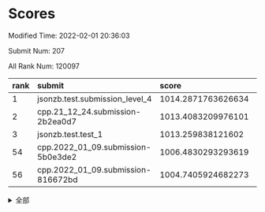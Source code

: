 # Scores

Modified Time: 2022-02-01 20:36:03

Submit Num: 207

All Rank Num: 120097

| rank |               submit               |       score        |       sigma        | pk_num |
| :--- | :--------------------------------- | :----------------- | :----------------- | :----- |
| 1    | jsonzb.test.submission_level_4     | 1014.2871763626634 | 0.8709381836707363 | 2319   |
| 2    | cpp.21_12_24.submission-2b2ea0d7   | 1013.4083209976101 | 0.823051648903501  | 2320   |
| 3    | jsonzb.test.test_1                 | 1013.259838121602  | 0.8219413284760535 | 2324   |
| 54   | cpp.2022_01_09.submission-5b0e3de2 | 1006.4830293293619 | 0.7089088952887243 | 2324   |
| 56   | cpp.2022_01_09.submission-816672bd | 1004.7405924682273 | 0.7176047600369161 | 2317   |


<details>
<summary>全部</summary>

| rank |                 submit                 |       score        |       sigma        | pk_num |
| :--- | :------------------------------------- | :----------------- | :----------------- | :----- |
| 1    | jsonzb.test.submission_level_4         | 1014.2871763626634 | 0.8709381836707363 | 2319   |
| 2    | cpp.21_12_24.submission-2b2ea0d7       | 1013.4083209976101 | 0.823051648903501  | 2320   |
| 3    | jsonzb.test.test_1                     | 1013.259838121602  | 0.8219413284760535 | 2324   |
| 4    | gobigger.level_3.submission_level_3_18 | 1012.4050099742573 | 0.7965502813597541 | 2322   |
| 5    | gobigger.level_3.submission_level_3_39 | 1011.5934603599978 | 0.7918843278305914 | 2323   |
| 6    | gobigger.level_3.submission_level_3_25 | 1011.4787742903828 | 0.819419770361548  | 2321   |
| 7    | gobigger.level_3.submission_level_3_13 | 1011.2749296666914 | 0.7760774581695802 | 2320   |
| 8    | gobigger.level_3.submission_level_3_49 | 1011.240332570887  | 0.7737099716811476 | 2321   |
| 9    | gobigger.level_3.submission_level_3_44 | 1011.2176703810346 | 0.7828446446396139 | 2320   |
| 10   | gobigger.level_3.submission_level_3_2  | 1011.017422999235  | 0.7826823515202196 | 2322   |
| 11   | gobigger.level_3.submission_level_3_48 | 1010.9853919048807 | 0.7976504521207273 | 2321   |
| 12   | gobigger.level_3.submission_level_3_35 | 1010.7344496967324 | 0.7773818408699855 | 2320   |
| 13   | gobigger.level_3.submission_level_3_32 | 1010.7224948789202 | 0.7557026051540569 | 2315   |
| 14   | gobigger.level_3.submission_level_3_16 | 1010.6153947540369 | 0.748117985364689  | 2325   |
| 15   | gobigger.level_3.submission_level_3_24 | 1010.5078404410449 | 0.7796956996287753 | 2315   |
| 16   | gobigger.level_3.submission_level_3_10 | 1010.4850027744661 | 0.7640026055842937 | 2327   |
| 17   | gobigger.level_3.submission_level_3_17 | 1010.4127461687781 | 0.7630074784947836 | 2318   |
| 18   | gobigger.level_3.submission_level_3_23 | 1010.3596154958767 | 0.7700067545060503 | 2324   |
| 19   | gobigger.level_3.submission_level_3_11 | 1010.3091978454164 | 0.7676718645882258 | 2325   |
| 20   | gobigger.level_3.submission_level_3_19 | 1010.264597988449  | 0.7597694885545354 | 2319   |
| 21   | gobigger.level_3.submission_level_3_9  | 1010.2217973296358 | 0.753312168149067  | 2321   |
| 22   | gobigger.level_3.submission_level_3_14 | 1010.2026627943816 | 0.7544108537876756 | 2319   |
| 23   | gobigger.level_3.submission_level_3_31 | 1010.1527450403847 | 0.7557683687964928 | 2326   |
| 24   | gobigger.level_3.submission_level_3_36 | 1010.0592679370257 | 0.7765817615212495 | 2318   |
| 25   | gobigger.level_3.submission_level_3_20 | 1009.9127053556441 | 0.7472504990505666 | 2321   |
| 26   | gobigger.level_3.submission_level_3_37 | 1009.8879154603312 | 0.7621259392855759 | 2315   |
| 27   | gobigger.level_3.submission_level_3_40 | 1009.7998075948612 | 0.7560858967591852 | 2325   |
| 28   | gobigger.level_3.submission_level_3_0  | 1009.7273409861542 | 0.7580948476278767 | 2321   |
| 29   | gobigger.level_3.submission_level_3_42 | 1009.718442988151  | 0.764914266361492  | 2322   |
| 30   | gobigger.level_3.submission_level_3_1  | 1009.7117711858205 | 0.7692326913598064 | 2320   |
| 31   | gobigger.level_3.submission_level_3_7  | 1009.671299861608  | 0.7466213717106738 | 2322   |
| 32   | gobigger.level_3.submission_level_3_21 | 1009.6513557454616 | 0.7709574401678516 | 2321   |
| 33   | gobigger.level_3.submission_level_3_46 | 1009.617729248039  | 0.7664085982939417 | 2320   |
| 34   | gobigger.level_3.submission_level_3_5  | 1009.4741042012549 | 0.7585956507359529 | 2317   |
| 35   | gobigger.level_3.submission_level_3_26 | 1009.4296285154824 | 0.7439505620190996 | 2320   |
| 36   | gobigger.level_3.submission_level_3_45 | 1009.4286509179166 | 0.7531912451684905 | 2320   |
| 37   | gobigger.level_3.submission_level_3_33 | 1009.3616215994329 | 0.7310103835217994 | 2317   |
| 38   | gobigger.level_3.submission_level_3_15 | 1009.3431460353648 | 0.7492482376564485 | 2319   |
| 39   | gobigger.level_3.submission_level_3_27 | 1009.313093812351  | 0.7552781403450098 | 2323   |
| 40   | gobigger.level_3.submission_level_3_30 | 1009.2933705951395 | 0.733882253687308  | 2320   |
| 41   | gobigger.level_3.submission_level_3_12 | 1009.2910717254381 | 0.7619045400501804 | 2321   |
| 42   | gobigger.level_3.submission_level_3_29 | 1009.2699219486178 | 0.7521562073220576 | 2327   |
| 43   | gobigger.level_3.submission_level_3_41 | 1009.2348399349972 | 0.7488960043354826 | 2323   |
| 44   | gobigger.level_3.submission_level_3_43 | 1009.1864310787372 | 0.7565803009264804 | 2320   |
| 45   | gobigger.level_3.submission_level_3_47 | 1009.1600365228848 | 0.7586384704647448 | 2320   |
| 46   | gobigger.level_3.submission_level_3_3  | 1009.1306337594525 | 0.7491061211951882 | 2320   |
| 47   | gobigger.level_3.submission_level_3_8  | 1009.0682765788943 | 0.7517910714413395 | 2322   |
| 48   | gobigger.level_3.submission_level_3_22 | 1009.0171495806743 | 0.7521988946022425 | 2323   |
| 49   | gobigger.level_3.submission_level_3_4  | 1008.9349818007344 | 0.7410419972944263 | 2323   |
| 50   | gobigger.level_3.submission_level_3_6  | 1008.6937634874405 | 0.7685853662756175 | 2322   |
| 51   | gobigger.level_3.submission_level_3_34 | 1008.6577196760571 | 0.7254901135901308 | 2323   |
| 52   | gobigger.level_3.submission_level_3_28 | 1008.619402097083  | 0.7436377612233709 | 2319   |
| 53   | gobigger.level_3.submission_level_3_38 | 1008.1689054867876 | 0.7578002210095965 | 2321   |
| 54   | cpp.2022_01_09.submission-5b0e3de2     | 1006.4830293293619 | 0.7089088952887243 | 2324   |
| 55   | gobigger.level_1.submission_level_1_40 | 1004.8359113905699 | 0.7395637950645255 | 2316   |
| 56   | cpp.2022_01_09.submission-816672bd     | 1004.7405924682273 | 0.7176047600369161 | 2317   |
| 57   | gobigger.level_1.submission_level_1_36 | 1004.2241694696577 | 0.71848186636863   | 2323   |
| 58   | gobigger.level_1.submission_level_1_41 | 1004.1417889989885 | 0.7171267074193824 | 2326   |
| 59   | gobigger.level_1.submission_level_1_5  | 1004.0876924721    | 0.7198781160750751 | 2321   |
| 60   | gobigger.level_1.submission_level_1_10 | 1004.0473964133324 | 0.7136005748877347 | 2321   |
| 61   | gobigger.level_1.submission_level_1_12 | 1003.9964207953861 | 0.7222058577576891 | 2325   |
| 62   | gobigger.level_1.submission_level_1_18 | 1003.9887546154622 | 0.7075015551831838 | 2321   |
| 63   | gobigger.level_1.submission_level_1_1  | 1003.9514852030425 | 0.7289081567247998 | 2317   |
| 64   | gobigger.level_1.submission_level_1_30 | 1003.9363782678661 | 0.7092520545509048 | 2320   |
| 65   | gobigger.level_1.submission_level_1_44 | 1003.9101615286157 | 0.7210115439496891 | 2317   |
| 66   | gobigger.level_1.submission_level_1_32 | 1003.8700906719614 | 0.7243240202322071 | 2316   |
| 67   | gobigger.level_1.submission_level_1_47 | 1003.8216016781167 | 0.7318979208772944 | 2321   |
| 68   | gobigger.level_1.submission_level_1_21 | 1003.8144186712888 | 0.71877283658796   | 2319   |
| 69   | gobigger.level_1.submission_level_1_23 | 1003.785758059637  | 0.7373715049181652 | 2322   |
| 70   | gobigger.level_1.submission_level_1_27 | 1003.7339976612626 | 0.7277614095988661 | 2321   |
| 71   | gobigger.level_1.submission_level_1_2  | 1003.6445766764949 | 0.7089092661250711 | 2321   |
| 72   | gobigger.level_1.submission_level_1_48 | 1003.6384493734284 | 0.7258487495442811 | 2323   |
| 73   | gobigger.level_1.submission_level_1_43 | 1003.5882468832691 | 0.7219742014887097 | 2320   |
| 74   | gobigger.level_1.submission_level_1_11 | 1003.5559717173771 | 0.7046899922946308 | 2320   |
| 75   | gobigger.level_1.submission_level_1_29 | 1003.5532202423899 | 0.7116049040772392 | 2316   |
| 76   | gobigger.level_1.submission_level_1_37 | 1003.552949435309  | 0.711651195701959  | 2324   |
| 77   | gobigger.level_1.submission_level_1_22 | 1003.5511231353908 | 0.728762304359518  | 2323   |
| 78   | gobigger.level_1.submission_level_1_42 | 1003.4278145410824 | 0.7137433615580474 | 2315   |
| 79   | gobigger.level_1.submission_level_1_34 | 1003.3882288658763 | 0.7156565691517    | 2319   |
| 80   | gobigger.level_1.submission_level_1_9  | 1003.3583130149898 | 0.7175757570622502 | 2322   |
| 81   | gobigger.level_1.submission_level_1_24 | 1003.2629072411833 | 0.7224058926909309 | 2327   |
| 82   | gobigger.level_1.submission_level_1_17 | 1003.2615854446597 | 0.7074180764503833 | 2326   |
| 83   | gobigger.level_1.submission_level_1_35 | 1003.2287982973226 | 0.7148097761993268 | 2319   |
| 84   | gobigger.level_1.submission_level_1_45 | 1003.1187377448312 | 0.7150312909104938 | 2322   |
| 85   | gobigger.level_1.submission_level_1_13 | 1003.096730463571  | 0.717447942253265  | 2320   |
| 86   | gobigger.level_1.submission_level_1_3  | 1003.0660184343268 | 0.6988221908248056 | 2324   |
| 87   | gobigger.level_1.submission_level_1_39 | 1003.0468695337968 | 0.721757316992349  | 2325   |
| 88   | gobigger.level_1.submission_level_1_6  | 1002.9855895114775 | 0.7125078864203561 | 2322   |
| 89   | gobigger.level_1.submission_level_1_33 | 1002.876428659119  | 0.7200147049559277 | 2320   |
| 90   | gobigger.level_1.submission_level_1_26 | 1002.7891781546957 | 0.7198775431717225 | 2321   |
| 91   | gobigger.level_1.submission_level_1_14 | 1002.7657490820293 | 0.7290523763844078 | 2322   |
| 92   | gobigger.level_1.submission_level_1_49 | 1002.7649180478711 | 0.7078149786863576 | 2318   |
| 93   | gobigger.level_1.submission_level_1_20 | 1002.6465854598024 | 0.7177375846486189 | 2323   |
| 94   | gobigger.level_1.submission_level_1_28 | 1002.634586534614  | 0.7094334206727453 | 2321   |
| 95   | gobigger.level_1.submission_level_1_25 | 1002.6202796934002 | 0.7112839070644034 | 2325   |
| 96   | gobigger.level_1.submission_level_1_0  | 1002.5760587472088 | 0.7006813741663817 | 2319   |
| 97   | gobigger.level_1.submission_level_1_16 | 1002.5594730402447 | 0.7211556984536556 | 2319   |
| 98   | gobigger.level_1.submission_level_1_46 | 1002.545866304087  | 0.7090668523991644 | 2324   |
| 99   | gobigger.level_1.submission_level_1_19 | 1002.5458615802202 | 0.7102229568544042 | 2318   |
| 100  | gobigger.level_1.submission_level_1_4  | 1002.4830403858992 | 0.7163034645256091 | 2323   |
| 101  | gobigger.level_1.submission_level_1_38 | 1002.259979064173  | 0.7101419245411936 | 2319   |
| 102  | gobigger.level_1.submission_level_1_31 | 1002.0058989006811 | 0.7134492263043349 | 2320   |
| 103  | gobigger.level_1.submission_level_1_15 | 1001.8548480712499 | 0.7140768163220057 | 2317   |
| 104  | gobigger.level_1.submission_level_1_7  | 1001.3740737176963 | 0.7285565762476788 | 2322   |
| 105  | gobigger.level_1.submission_level_1_8  | 1001.2402019637356 | 0.7027225413481877 | 2322   |
| 106  | gobigger.random.submission_random_36   | 997.5479302029031  | 0.704027902409455  | 2322   |
| 107  | gobigger.random.submission_random_46   | 997.5196531041847  | 0.7293263459770091 | 2319   |
| 108  | gobigger.random.submission_random_32   | 997.3945743561491  | 0.714636275219405  | 2319   |
| 109  | gobigger.random.submission_random_14   | 997.1642651276342  | 0.7058278106290963 | 2321   |
| 110  | gobigger.random.submission_random_10   | 997.0188985800249  | 0.7140251986580313 | 2323   |
| 111  | gobigger.random.submission_random_18   | 996.7801640888647  | 0.6904682399933258 | 2323   |
| 112  | gobigger.random.submission_random_24   | 996.6505771676726  | 0.7094681968895221 | 2316   |
| 113  | gobigger.random.submission_random_37   | 996.6241553385408  | 0.703959367998742  | 2320   |
| 114  | gobigger.random.submission_random_23   | 996.5631804552692  | 0.7107599070944441 | 2316   |
| 115  | gobigger.random.submission_random_5    | 996.5088817039704  | 0.7181596960307348 | 2324   |
| 116  | gobigger.random.submission_random_20   | 996.4860842632693  | 0.7047478164426199 | 2320   |
| 117  | gobigger.random.submission_random_7    | 996.4731540600842  | 0.6995907742809638 | 2320   |
| 118  | gobigger.random.submission_random_26   | 996.2764189889134  | 0.713746795490593  | 2325   |
| 119  | gobigger.random.submission_random_43   | 996.2535459224089  | 0.7049319909273847 | 2324   |
| 120  | gobigger.random.submission_random_11   | 996.1905365245046  | 0.7153457974985432 | 2319   |
| 121  | gobigger.random.submission_random_33   | 996.1804350885285  | 0.7041333571400393 | 2322   |
| 122  | gobigger.random.submission_random_39   | 996.1362395824439  | 0.7094722688129325 | 2322   |
| 123  | gobigger.random.submission_random_12   | 996.1333011562336  | 0.715439142292799  | 2319   |
| 124  | gobigger.random.submission_random_0    | 995.9790094737422  | 0.6982390332220818 | 2320   |
| 125  | gobigger.random.submission_random_1    | 995.9734280671233  | 0.7065739329744002 | 2317   |
| 126  | gobigger.random.submission_random_47   | 995.8947975120503  | 0.7049255092911417 | 2319   |
| 127  | gobigger.random.submission_random_41   | 995.8894851436427  | 0.7023594612640018 | 2322   |
| 128  | gobigger.random.submission_random_4    | 995.8432697495261  | 0.7160033153988173 | 2319   |
| 129  | gobigger.random.submission_random_17   | 995.8377023182092  | 0.7251241963259056 | 2322   |
| 130  | gobigger.random.submission_random_6    | 995.8139285606852  | 0.7038821454959213 | 2320   |
| 131  | gobigger.random.submission_random_30   | 995.7685308869102  | 0.7207299291287824 | 2316   |
| 132  | gobigger.random.submission_random_29   | 995.7495008855742  | 0.7011116099907182 | 2318   |
| 133  | gobigger.random.submission_random_27   | 995.7229988209066  | 0.7202444898382804 | 2325   |
| 134  | gobigger.random.submission_random_16   | 995.7177104793354  | 0.7116774969607641 | 2318   |
| 135  | gobigger.random.submission_random_48   | 995.7168466149109  | 0.7296900664444648 | 2319   |
| 136  | gobigger.random.submission_random_44   | 995.6290669725896  | 0.7329019689721011 | 2323   |
| 137  | gobigger.random.submission_random_25   | 995.6185076887302  | 0.7186583576922838 | 2318   |
| 138  | gobigger.random.submission_random_40   | 995.5858422832371  | 0.7292295010258808 | 2318   |
| 139  | gobigger.random.submission_random_2    | 995.5684647710821  | 0.7050704790281386 | 2320   |
| 140  | gobigger.random.submission_random_45   | 995.5417330995274  | 0.7207308200656857 | 2322   |
| 141  | gobigger.random.submission_random_3    | 995.513839016743   | 0.7092855731564779 | 2322   |
| 142  | gobigger.random.submission_random_38   | 995.4827414668431  | 0.7082669103976221 | 2317   |
| 143  | gobigger.random.submission_random_28   | 995.4315478712691  | 0.713300939217834  | 2322   |
| 144  | gobigger.random.submission_random_8    | 995.3951616890494  | 0.7260743475790699 | 2323   |
| 145  | gobigger.random.submission_random_35   | 995.3879205628081  | 0.7033508834847504 | 2324   |
| 146  | gobigger.random.submission_random_22   | 995.3846722169629  | 0.7148184849890442 | 2321   |
| 147  | gobigger.random.submission_random_19   | 995.3758587072956  | 0.7031188306227827 | 2316   |
| 148  | gobigger.random.submission_random_15   | 995.3266143536341  | 0.7346950145765733 | 2323   |
| 149  | gobigger.random.submission_random_42   | 995.314853065871   | 0.7186251704334952 | 2319   |
| 150  | gobigger.random.submission_random_49   | 995.2697852549137  | 0.7118261593252493 | 2318   |
| 151  | gobigger.random.submission_random_31   | 995.2388463571358  | 0.7247715017373497 | 2319   |
| 152  | gobigger.random.submission_random_34   | 995.1502466897584  | 0.7260148823297301 | 2323   |
| 153  | gobigger.random.submission_random_9    | 994.5253283030376  | 0.7263737147872105 | 2320   |
| 154  | gobigger.random.submission_random_21   | 994.2724861127346  | 0.712271423376643  | 2318   |
| 155  | gobigger.random.submission_random_13   | 994.2493686750627  | 0.7158747061706194 | 2320   |
| 156  | gobigger.level_2.submission_level_2_6  | 993.8898514738714  | 0.7263138460799955 | 2324   |
| 157  | gobigger.level_2.submission_level_2_38 | 993.295129824476   | 0.7278806749935385 | 2321   |
| 158  | gobigger.level_2.submission_level_2_49 | 993.1998487155674  | 0.7216287254064645 | 2320   |
| 159  | gobigger.level_2.submission_level_2_17 | 993.0036846349814  | 0.7299300361002974 | 2318   |
| 160  | gobigger.level_2.submission_level_2_26 | 992.8932165341051  | 0.7449529711928985 | 2321   |
| 161  | gobigger.level_2.submission_level_2_23 | 992.8616170182468  | 0.7324073621154705 | 2323   |
| 162  | gobigger.level_2.submission_level_2_45 | 992.8589342917008  | 0.7273919106064752 | 2322   |
| 163  | gobigger.level_2.submission_level_2_5  | 992.8148924881573  | 0.7353325446943856 | 2321   |
| 164  | gobigger.level_2.submission_level_2_1  | 992.7248287370389  | 0.7295386575167107 | 2318   |
| 165  | gobigger.level_2.submission_level_2_34 | 992.6788478823911  | 0.7368601697731991 | 2325   |
| 166  | gobigger.level_2.submission_level_2_27 | 992.5883889905077  | 0.7393771785723208 | 2324   |
| 167  | gobigger.level_2.submission_level_2_48 | 992.5470365063505  | 0.7339666638245304 | 2319   |
| 168  | gobigger.level_2.submission_level_2_15 | 992.4896782861816  | 0.7325322381099633 | 2322   |
| 169  | gobigger.level_2.submission_level_2_36 | 992.4858675437229  | 0.738081606348916  | 2324   |
| 170  | gobigger.level_2.submission_level_2_2  | 992.3915842513313  | 0.7350387584505506 | 2322   |
| 171  | gobigger.level_2.submission_level_2_25 | 992.3827332761203  | 0.7436470136663196 | 2322   |
| 172  | gobigger.level_2.submission_level_2_18 | 992.3646759302386  | 0.7573726139655831 | 2320   |
| 173  | gobigger.level_2.submission_level_2_4  | 992.3465140015884  | 0.7200170002353391 | 2323   |
| 174  | gobigger.level_2.submission_level_2_39 | 992.2883580875534  | 0.7405687216613205 | 2322   |
| 175  | gobigger.level_2.submission_level_2_41 | 992.2225857471576  | 0.7474753371766291 | 2325   |
| 176  | gobigger.level_2.submission_level_2_3  | 992.1520671294334  | 0.7534513961149651 | 2318   |
| 177  | gobigger.level_2.submission_level_2_24 | 992.1264692008132  | 0.7391138490897797 | 2322   |
| 178  | gobigger.level_2.submission_level_2_46 | 992.1108068553623  | 0.7478716306845622 | 2317   |
| 179  | gobigger.level_2.submission_level_2_44 | 992.1085033446607  | 0.7622049871182747 | 2318   |
| 180  | gobigger.level_2.submission_level_2_37 | 992.0716251048044  | 0.7476138650826488 | 2318   |
| 181  | gobigger.level_2.submission_level_2_28 | 992.0407136393093  | 0.7437088776905134 | 2322   |
| 182  | gobigger.level_2.submission_level_2_35 | 992.0156460141378  | 0.7534361932325698 | 2323   |
| 183  | gobigger.level_2.submission_level_2_19 | 991.9863204627729  | 0.7483097753118606 | 2320   |
| 184  | gobigger.level_2.submission_level_2_40 | 991.9671595663596  | 0.753004181504198  | 2323   |
| 185  | gobigger.level_2.submission_level_2_0  | 991.9320089083707  | 0.74903063116232   | 2323   |
| 186  | gobigger.level_2.submission_level_2_22 | 991.8903487363937  | 0.7348176313037387 | 2327   |
| 187  | gobigger.level_2.submission_level_2_31 | 991.8793019001022  | 0.7415206587222146 | 2319   |
| 188  | gobigger.level_2.submission_level_2_8  | 991.8715945407063  | 0.7596961921263238 | 2327   |
| 189  | gobigger.level_2.submission_level_2_21 | 991.8597021514317  | 0.762026604703612  | 2317   |
| 190  | gobigger.level_2.submission_level_2_11 | 991.6704997928418  | 0.7493153263132815 | 2319   |
| 191  | gobigger.level_2.submission_level_2_29 | 991.544756426461   | 0.7613569764976275 | 2325   |
| 192  | gobigger.level_2.submission_level_2_14 | 991.4462935148746  | 0.7562033827973211 | 2319   |
| 193  | gobigger.level_2.submission_level_2_30 | 991.4456868427709  | 0.7402674077748563 | 2321   |
| 194  | gobigger.level_2.submission_level_2_16 | 991.4342486532629  | 0.7579818597487932 | 2323   |
| 195  | gobigger.level_2.submission_level_2_12 | 991.2656929976868  | 0.7323839383250896 | 2320   |
| 196  | gobigger.level_2.submission_level_2_42 | 991.2224476723281  | 0.7636593623798744 | 2318   |
| 197  | gobigger.level_2.submission_level_2_9  | 991.1154160138726  | 0.751348185344905  | 2318   |
| 198  | gobigger.level_2.submission_level_2_32 | 991.0044115998204  | 0.7498989008952199 | 2319   |
| 199  | gobigger.level_2.submission_level_2_33 | 990.8862011434114  | 0.7550280838325356 | 2317   |
| 200  | gobigger.level_2.submission_level_2_20 | 990.878211673667   | 0.7511231774046303 | 2320   |
| 201  | gobigger.level_2.submission_level_2_10 | 990.8425028729462  | 0.7569914597506259 | 2320   |
| 202  | gobigger.level_2.submission_level_2_43 | 990.7864111745054  | 0.7645871739275045 | 2321   |
| 203  | gobigger.level_2.submission_level_2_47 | 990.5726707560627  | 0.7484414162487356 | 2320   |
| 204  | gobigger.level_2.submission_level_2_13 | 990.288215766764   | 0.7587510943927274 | 2315   |
| 205  | gobigger.level_2.submission_level_2_7  | 990.0662536961474  | 0.7704190404060395 | 2317   |
| 206  | gobigger.none.submission_none_1        | 978.6651821199788  | 1.2524664056518926 | 2315   |
| 207  | gobigger.none.submission_none_0        | 977.186290099267   | 1.3462282760152433 | 2319   |

</details>